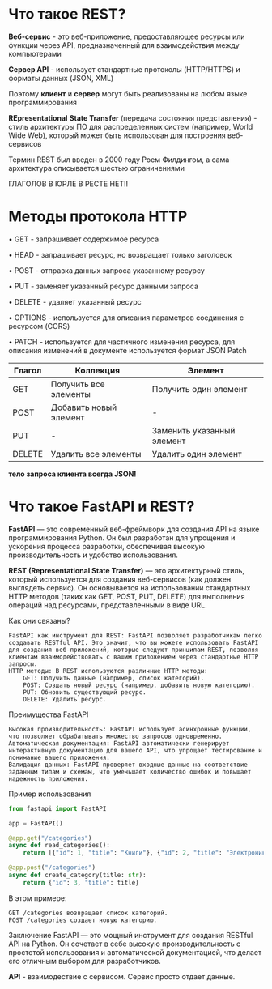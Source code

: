# Что такое REST?

**Веб-сервис** - это веб-приложение, предоставляющее ресурсы или функции через API, предназначенный для
взаимодействия между компьютерами

**Сервер API** - использует стандартные протоколы (HTTP/HTTPS) и форматы данных (JSON, XML)

Поэтому **клиент** и **сервер** могут быть реализованы на любом языке программирования

**REpresentational** **State Transfer** (передача состояния представления) - стиль архитектуры ПО для
распределенных систем (например, World Wide Web), который
может быть использован для построения веб-
сервисов

Термин REST был введен в 2000 году Роем Филдингом, а сама архитектура описывается шестью
ограничениями

ГЛАГОЛОВ В ЮРЛЕ В РЕСТЕ НЕТ!!

# Методы протокола HTTP
• GET - запрашивает содержимое ресурса

• HEAD - запрашивает ресурс, но возвращает только заголовок

• POST - отправка данных запроса указанному ресурсу

• PUT - заменяет указанный ресурс данными запроса

• DELETE - удаляет указанный ресурс

• OPTIONS - используется для описания параметров соединения с ресурсом (CORS)

• PATCH - используется для частичного изменения ресурса, для описания изменений в документе используется
формат JSON Patch

| Глагол | Коллекция                   | Элемент                       |
|--------|-----------------------------|-------------------------------|
| GET    | Получить все элементы       | Получить один элемент         |
| POST   | Добавить новый элемент      | -                             |
| PUT    | -                           | Заменить указанный элемент    |
| DELETE | Удалить все элементы        | Удалить один элемент          |

**тело запроса клиента всегда  JSON!**

# Что такое FastAPI и REST?
**FastAPI** — это современный веб-фреймворк для создания API на языке программирования Python. Он был разработан для упрощения и ускорения процесса разработки, обеспечивая высокую производительность и удобство использования. 

**REST (Representational State Transfer)** — это архитектурный стиль, который используется для создания веб-сервисов (как должен выглядеть сервис). Он основывается на использовании стандартных HTTP методов (таких как GET, POST, PUT, DELETE) для выполнения операций над ресурсами, представленными в виде URL.

Как они связаны?

    FastAPI как инструмент для REST: FastAPI позволяет разработчикам легко создавать RESTful API. Это значит, что вы можете использовать FastAPI для создания веб-приложений, которые следуют принципам REST, позволяя клиентам взаимодействовать с вашим приложением через стандартные HTTP запросы.
    HTTP методы: В REST используются различные HTTP методы:
        GET: Получить данные (например, список категорий).
        POST: Создать новый ресурс (например, добавить новую категорию).
        PUT: Обновить существующий ресурс.
        DELETE: Удалить ресурс.

Преимущества FastAPI

    Высокая производительность: FastAPI использует асинхронные функции, что позволяет обрабатывать множество запросов одновременно.
    Автоматическая документация: FastAPI автоматически генерирует интерактивную документацию для вашего API, что упрощает тестирование и понимание вашего приложения.
    Валидация данных: FastAPI проверяет входные данные на соответствие заданным типам и схемам, что уменьшает количество ошибок и повышает надежность приложения.

Пример использования


```python
from fastapi import FastAPI

app = FastAPI()

@app.get("/categories")
async def read_categories():
    return [{"id": 1, "title": "Книги"}, {"id": 2, "title": "Электроника"}]

@app.post("/categories")
async def create_category(title: str):
    return {"id": 3, "title": title}
```
В этом примере:

    GET /categories возвращает список категорий.
    POST /categories создает новую категорию.

Заключение
FastAPI — это мощный инструмент для создания RESTful API на Python. Он сочетает в себе высокую производительность с простотой использования и автоматической документацией, что делает его отличным выбором для разработчиков.
 
**API** - взаимодествие с сервисом. Сервис просто отдает данные.